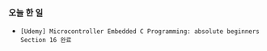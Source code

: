 ### 오늘 한 일

- `[Udemy] Microcontroller Embedded C Programming: absolute beginners`
  `Section 16 완료`